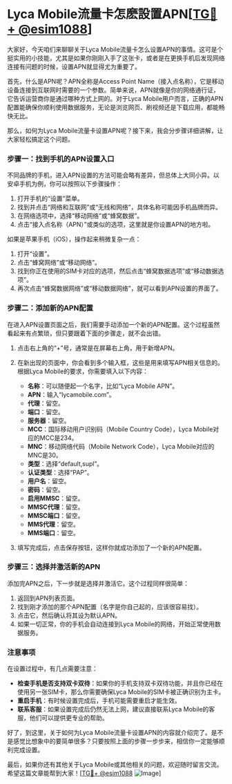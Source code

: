 # Lyca Mobile流量卡怎麽設置APN[[TG💪+ @esim1088](https://t.me/s/esim1088)]

大家好，今天咱们来聊聊关于Lyca Mobile流量卡怎么设置APN的事情。这可是个挺实用的小技能，尤其是如果你刚刚入手了这张卡，或者是在更换手机后发现网络连接有问题的时候，设置APN就显得尤为重要了。

首先，什么是APN呢？APN全称是Access Point Name（接入点名称），它是移动设备连接到互联网时需要的一个参数。简单来说，APN就像是你的网络通行证，它告诉运营商你是通过哪种方式上网的。对于Lyca Mobile用户而言，正确的APN配置能确保你顺利使用数据服务，无论是浏览网页、刷视频还是下载应用，都能畅快无比。

那么，如何为Lyca Mobile流量卡设置APN呢？接下来，我会分步骤详细讲解，让大家轻松搞定这个问题。

### 步骤一：找到手机的APN设置入口

不同品牌的手机，进入APN设置的方法可能会略有差异，但总体上大同小异。以安卓手机为例，你可以按照以下步骤操作：

1. 打开手机的“设置”菜单。
2. 找到并点击“网络和互联网”或“无线和网络”，具体名称可能因手机品牌而异。
3. 在网络选项中，选择“移动网络”或“蜂窝数据”。
4. 点击“接入点名称（APN）”或类似的选项，这里就是你设置APN的地方啦。

如果是苹果手机（iOS），操作起来稍微复杂一点：

1. 打开“设置”。
2. 点击“蜂窝网络”或“移动网络”。
3. 找到你正在使用的SIM卡对应的选项，然后点击“蜂窝数据选项”或“移动数据选项”。
4. 再次点击“蜂窝数据网络”或“移动数据网络”，就可以看到APN设置的界面了。

### 步骤二：添加新的APN配置

在进入APN设置页面之后，我们需要手动添加一个新的APN配置。这个过程虽然看起来有点繁琐，但只要跟着下面的步骤走，就不会出错。

1. 点击右上角的“+”号，通常是在屏幕右上角，用于新增APN。
2. 在新出现的页面中，你会看到多个输入框，这些是用来填写APN相关信息的。根据Lyca Mobile的要求，你需要填入以下内容：
   - **名称**：可以随便起一个名字，比如“Lyca Mobile APN”。
   - **APN**：输入“lycamobile.com”。
   - **代理**：留空。
   - **端口**：留空。
   - **服务器**：留空。
   - **MCC**：国际移动用户识别码（Mobile Country Code），Lyca Mobile对应的MCC是234。
   - **MNC**：移动网络代码（Mobile Network Code），Lyca Mobile对应的MNC是30。
   - **类型**：选择“default,supl”。
   - **认证类型**：选择“PAP”。
   - **用户名**：留空。
   - **密码**：留空。
   - **启用MMSC**：留空。
   - **MMSC代理**：留空。
   - **MMSC端口**：留空。
   - **MMS代理**：留空。
   - **MMS端口**：留空。

3. 填写完成后，点击保存按钮，这样你就成功添加了一个新的APN配置。

### 步骤三：选择并激活新的APN

添加完APN之后，下一步就是选择并激活它。这个过程同样很简单：

1. 返回到APN列表页面。
2. 找到刚才添加的那个APN配置（名字是你自己起的，应该很容易找）。
3. 点击它，然后确认将其设为默认APN。
4. 如果一切正常，你的手机会自动连接到Lyca Mobile的网络，开始正常使用数据服务。

### 注意事项

在设置过程中，有几点需要注意：

- **检查手机是否支持双卡双待**：如果你的手机支持双卡双待功能，并且你已经在使用另一张SIM卡，那么你需要确保Lyca Mobile的SIM卡被正确识别为主卡。
- **重启手机**：有时候设置完成后，手机可能需要重启才能生效。
- **联系客服**：如果设置完成后仍然无法上网，建议直接联系Lyca Mobile的客服，他们可以提供更专业的帮助。

好了，到这里，关于如何为Lyca Mobile流量卡设置APN的内容就介绍完了。是不是感觉比想象中的要简单很多？只要按照上面的步骤一步步来，相信你一定能够顺利完成设置。

最后，如果你还有其他关于Lyca Mobile或其他相关的问题，欢迎随时留言交流。希望这篇文章能帮到大家！[[TG💪+ @esim1088](https://t.me/s/esim1088) ![Image](https://i.postimg.cc/4NQfJmqS/Snipaste-2025-05-13-00-14-12.png)]